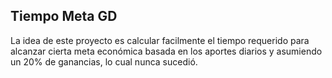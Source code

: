 ## Tiempo Meta GD

La idea de este proyecto es calcular facilmente el tiempo requerido para alcanzar cierta meta económica basada en los aportes diarios y asumiendo un 20% de ganancias, lo cual nunca sucedió.
